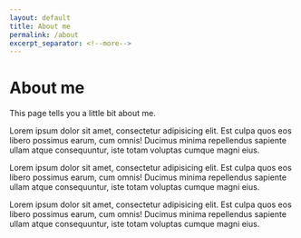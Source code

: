 ```yaml
---
layout: default
title: About me
permalink: /about
excerpt_separator: <!--more-->
---
```


<div class="container">
  <h1>About me</h1>
  <p>This page tells you a little bit about me.</p>
  <p>Lorem ipsum dolor sit amet, consectetur adipisicing elit. Est culpa quos eos libero possimus earum, cum omnis! Ducimus minima repellendus sapiente ullam atque consequuntur, iste totam voluptas cumque magni eius.</p>
  <!--more-->
  <p>Lorem ipsum dolor sit amet, consectetur adipisicing elit. Est culpa quos eos libero possimus earum, cum omnis! Ducimus minima repellendus sapiente ullam atque consequuntur, iste totam voluptas cumque magni eius.</p>
  <p>Lorem ipsum dolor sit amet, consectetur adipisicing elit. Est culpa quos eos libero possimus earum, cum omnis! Ducimus minima repellendus sapiente ullam atque consequuntur, iste totam voluptas cumque magni eius.</p>
</div>
